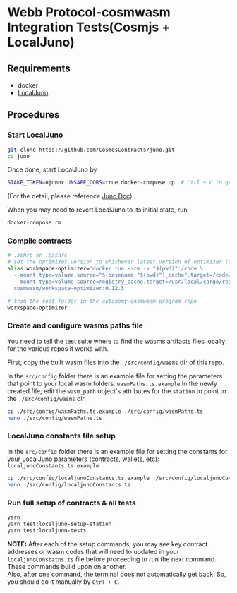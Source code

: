 # Webb Protocol-cosmwasm Integration Tests(Cosmjs + LocalJuno)

## Requirements

- docker
- [LocalJuno](https://github.com/CosmosContracts/juno)

## Procedures

### Start LocalJuno

```bash
git clone https://github.com/CosmosContracts/juno.git
cd juno
```

Once done, start LocalJuno by

```bash
STAKE_TOKEN=ujunox UNSAFE_CORS=true docker-compose up  # Ctrl + C to quit
```
(For the detail, please reference [Juno Doc](https://docs.junonetwork.io/smart-contracts-and-junod-development/junod-local-dev-setup#quick-est-start-dev-build))

When you may need to revert LocalJuno to its initial state, run

```bash
docker-compose rm
```

### Compile contracts

```bash
# .zshrc or .bashrc
# set the optimizer version to whichever latest version of optimizer (currently it is 0.12.5):
alias workspace-optimizer='docker run --rm -v "$(pwd)":/code \
  --mount type=volume,source="$(basename "$(pwd)")_cache",target=/code/target \
  --mount type=volume,source=registry_cache,target=/usr/local/cargo/registry \
  cosmwasm/workspace-optimizer:0.12.5'
```

```bash
# from the root folder in the autonomy-cosmwasm-program repo
workspace-optimizer
```

### Create and configure wasms paths file

You need to tell the test suite where to find the wasms artifacts files locally for the various repos it works with.


First, copy the built wasm files into the `./src/config/wasms` dir of this repo.

In the `src/config` folder there is an example file for setting the parameters that point to your local wasm folders: `wasmPaths.ts.example`
In the newly created file, edit the `wasm_path` object's attributes for the `station` to point to the `./src/config/wasms` dir.

```bash
cp ./src/config/wasmPaths.ts.example ./src/config/wasmPaths.ts
nano ./src/config/wasmPaths.ts
```

### LocalJuno constants file setup

In the `src/config` folder there is an example file for setting the constants for your LocalJuno parameters (contracts, wallets, etc): `localjunoConstants.ts.example`

```bash
cp ./src/config/localjunoConstants.ts.example ./src/config/localjunoConstants.ts
nano ./src/config/localjunoConstants.ts
```

### Run full setup of contracts & all tests

```bash
yarn
yarn test:localjuno-setup-station
yarn test:localjuno-tests
```

**NOTE:** After each of the setup commands, you may see key contract addresses or wasm codes that will need to updated in your `localjunoConstatns.ts` file before proceeding to run the next command. These commands build upon on another.  
Also, after one command, the terminal does not automatically get back. So, you should do it manually by `Ctrl + C`.
